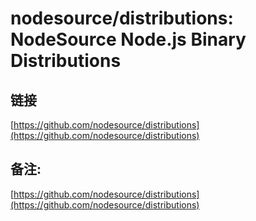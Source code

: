 # nodesource/distributions: NodeSource Node.js Binary Distributions
## 链接

 [https://github.com/nodesource/distributions](https://github.com/nodesource/distributions) 

## 备注:

 [https://github.com/nodesource/distributions](https://github.com/nodesource/distributions)
